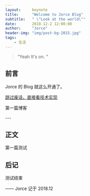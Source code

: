 ```yaml
---
layout:     keynote
title:      "Welcome to Jorce Blog"
subtitle:   " \"Look at the world\""
date:       2018-12-2 12:00:00
author:     "Jorce"
header-img: "img/post-bg-2015.jpg"
tags:
    - 生活
---
```


> “Yeah It's on. ”


## 前言

Jorce 的 Blog 就这么开通了。

[跳过废话，直接看技术实现 ](#build)



第一篇博客


<p id = "build"></p>
---

## 正文

第一篇测试

## 后记

测试结束

—— Jorce 记于 2018.12
